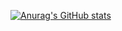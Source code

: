 [![Anurag's GitHub stats](https://github-readme-stats.vercel.app/api?username=jiahaoli57)](https://github.com/anuraghazra/github-readme-stats)

<!--
**jiahaoli57/jiahaoli57** is a ✨ _special_ ✨ repository because its `README.md` (this file) appears on your GitHub profile.

Here are some ideas to get you started:

- 🔭 I’m currently working on ...
- 🌱 I’m currently learning ...
- 👯 I’m looking to collaborate on ...
- 🤔 I’m looking for help with ...
- 💬 Ask me about ...
- 📫 How to reach me: ...
- 😄 Pronouns: ...
- ⚡ Fun fact: ...
-->
